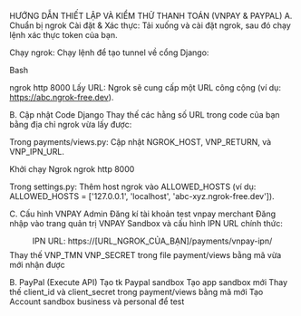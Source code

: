 HƯỚNG DẪN THIẾT LẬP VÀ KIỂM THỬ THANH TOÁN (VNPAY & PAYPAL)
A. Chuẩn bị ngrok
Cài đặt & Xác thực: Tải xuống và cài đặt ngrok, sau đó chạy lệnh xác thực token của bạn.

Chạy ngrok: Chạy lệnh để tạo tunnel về cổng Django:

Bash

ngrok http 8000
Lấy URL: Ngrok sẽ cung cấp một URL công cộng (ví dụ: https://abc.ngrok-free.dev).

B.  Cập nhật Code Django
Thay thế các hằng số URL trong code của bạn bằng địa chỉ ngrok vừa lấy được:

Trong payments/views.py: Cập nhật NGROK_HOST, VNP_RETURN, và VNP_IPN_URL.

Khởi chạy Ngrok
ngrok http 8000

Trong settings.py: Thêm host ngrok vào ALLOWED_HOSTS (ví dụ: ALLOWED_HOSTS = ['127.0.0.1', 'localhost', 'abc-xyz.ngrok-free.dev']).

C. Cấu hình VNPAY Admin 
Đăng kí tài khoản test vnpay merchant
Đăng nhập vào trang quản trị VNPAY Sandbox và cấu hình IPN URL chính thức:

$$\text{IPN URL: https://[URL_NGROK_CỦA_BẠN]/payments/vnpay-ipn/}$$
Thay thế VNP_TMN VNP_SECRET trong file payment/views bằng mã vừa mới nhận được


B. PayPal (Execute API)
Tạo tk Paypal sandbox
Tạo app sandbox mới
Thay thế client_id và client_secret trong payment/views bằng mã mới
Tạo Account sandbox business và personal để test
